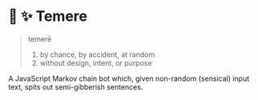 # 🤖 ✨ Temere
> temerē
> 1. by chance, by accident, at random
> 2. without design, intent, or purpose

A JavaScript Markov chain bot which, given non-random (sensical) input text, spits out semi-gibberish sentences.
